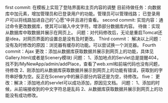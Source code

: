 first commit:
在模板上实现了登陆界面和主页内容的调整
目前待做任务：向数据库中加元素，增加管理员和已登录用户的功能。管理员可以管理线路；
已登录用户可以将线路加进自己的“心愿”中并且进行查看。
second commit:
实现内容：通过命令更改数据库，使其可以输入中文字符。增添部分数据库内容。
待做：实现从数据库中取数据并展示在网页上。
问题：对代码修改后，无论是重启Tomcat还是idea，对网页界面的设置总是没有及时更改。
Third commit：
解决以上问题：没有及时修改的原因：浏览器有缓存的功能。可以尝试换一个浏览器。
Fourth commit：Ajax
更改：添加从数据库获取数据并展示到网页上的功能，具体见Gallery.html(或者是Scenery模块)
问题：
1、添加地点的Servlet总是提醒404，找不到/MyNewApp/admin/addPlace，查看了web.xml和前端代码也没有问题，待修改
2、刚添加的从数据库获取数据并展示到网页上的功能有错误，获取到的字符串好像为空。反正在Scenery中的展示部分内容还是为空，待修改。
five：
更改：解决：添加地点的servlet可以成功添加，原因见文档。
问题：
1、添加的时候，从前端接收到的中文字符总是乱码
2、从数据库获取数据并展示到网页上的功能没有成功修改。

